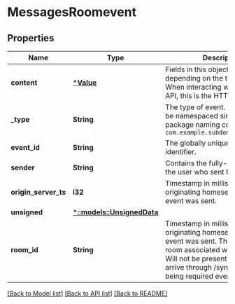 # MessagesRoomevent

## Properties

Name | Type | Description | Notes
------------ | ------------- | ------------- | -------------
**content** | [***Value**](.md) | Fields in this object will vary depending on the type of event. When interacting with the REST API, this is the HTTP body. | [optional] 
**_type** | **String** | The type of event. This SHOULD be namespaced similar to Java package naming conventions e.g. `com.example.subdomain.event.type` | [optional] 
**event_id** | **String** | The globally unique event identifier. | [optional] 
**sender** | **String** | Contains the fully-qualified ID of the user who sent this event. | [optional] 
**origin_server_ts** | **i32** | Timestamp in milliseconds on originating homeserver when this event was sent. | [optional] 
**unsigned** | [***::models::UnsignedData**](UnsignedData.md) |  | [optional] 
**room_id** | **String** | Timestamp in milliseconds on originating homeserver when this event was sent. The ID of the room associated with this event. Will not be present on events that arrive through /sync, despite being required everywhere else. | [optional] 

[[Back to Model list]](../README.md#documentation-for-models) [[Back to API list]](../README.md#documentation-for-api-endpoints) [[Back to README]](../README.md)


